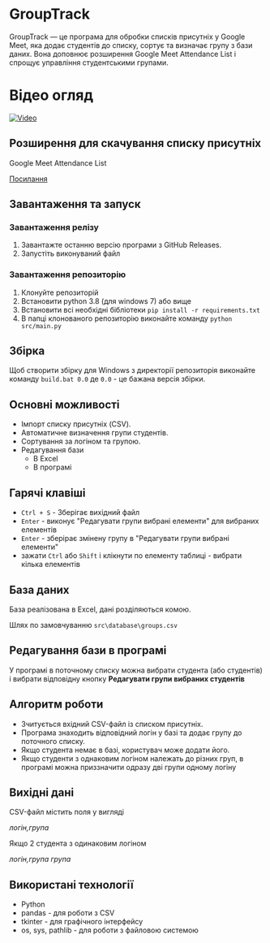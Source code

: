 # GroupTrack
GroupTrack — це програма для обробки списків присутніх у Google Meet, яка додає студентів до списку, сортує та визначає групу з бази даних. Вона доповнює розширення Google Meet Attendance List і спрощує управління студентськими групами.

# Відео огляд
<a href="https://www.youtube.com/watch?v=6h7mcS2DbqI" target="_blank">
  <img src="https://img.youtube.com/vi/6h7mcS2DbqI/0.jpg" alt="Video" />
</a>

## Розширення для скачування списку присутніх
Google Meet Attendance List

<a href="https://chromewebstore.google.com/detail/%D1%81%D0%BF%D0%B8%D1%81%D0%BE%D0%BA-%D0%BF%D1%80%D0%B8%D1%81%D1%83%D1%82%D0%BD%D0%BE%D1%81%D1%82%D1%96-%D0%B2-goog/appcnhiefcidclcdjeahgklghghihfok" target="_blank">
Посилання
</a>

## Завантаження та запуск
### Завантаження релізу
1. Завантажте останню версію програми з GitHub Releases.
2. Запустіть виконуваний файл
### Завантаження репозиторію
1. Клонуйте репозиторій
2. Встановити python 3.8 (для windows 7) або вище
3. Встановити всі необхідні бібліотеки `pip install -r requirements.txt`
4. В папці клонованого репозиторію виконайте команду `python src/main.py`

## Збірка
Щоб створити збірку для Windows з директорії репозиторія виконайте команду `build.bat 0.0` де `0.0` - це бажана версія збірки.

## Основні можливості
- Імпорт списку присутніх (CSV).
- Автоматичне визначення групи студентів.
- Сортування за логіном та групою.
- Редагування бази
  - В Excel
  - В програмі
 
## Гарячі клавіші
- `Ctrl + S` - Зберігає вихідний файл
- `Enter` - виконує "Редагувати групи вибрані елементи" для вибраних елементів
- `Enter` - зберірає змінену групу в "Редагувати групи вибрані елементи"
- зажати `Ctrl` або `Shift` і клікнути по елементу таблиці - вибрати кілька елементів

## База даних
База реалізована в Excel, дані розділяються комою.

Шлях по замовчуванню `src\database\groups.csv`

## Редагування бази в програмі
У програмі в поточному списку можна вибрати студента (або студентів)  і вибрати відповідну кнопку **Редагувати групи вибраних студентів**

## Алгоритм роботи
- Зчитується вхідний CSV-файл із списком присутніх.
- Програма знаходить відповідний логін у базі та додає групу до поточного списку.
- Якщо студента немає в базі, користувач може додати його.
- Якщо студенти з однаковим логіном належать до різних груп, в програмі можна приззначити одразу дві групи одному логіну

## Вихідні дані
CSV-файл містить поля у вигляді

*логін,група*

Якщо 2 студента з одинаковим логіном

*логін,група група*

## Використані технології
- Python
- pandas - для роботи з CSV
- tkinter - для графічного інтерфейсу
- os, sys, pathlib - для роботи з файловою системою
